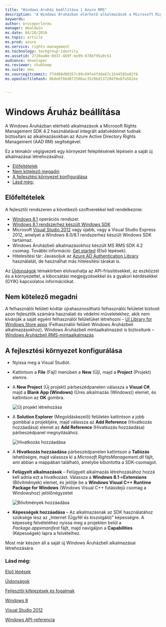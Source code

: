 ```yaml
---
title: "Windows Áruház beállítása | Azure RMS"
description: "A Windows Áruházban elérhető alkalmazások a Microsoft Rights Management SDK 4.2 használatával integrált adatvédelmet tudnak biztosítani az alkalmazásokban."
keywords: 
author: bruceperlerms
manager: mbaldwin
ms.date: 04/28/2016
ms.topic: article
ms.prod: azure
ms.service: rights-management
ms.technology: techgroup-identity
ms.assetid: 2720aa0e-0d37-469f-be99-678bf95a9c51
audience: developer
ms.reviewer: shubhamp
ms.suite: ems
ms.sourcegitcommit: f7dd88d90357c99c69fe4fdde67c1544595e02f8
ms.openlocfilehash: 0b8e0fb6d872506ac3529bd137286f0e8fa562ee


---
```


# Windows Áruház beállítása

A Windows Áruházban elérhető alkalmazások a Microsoft Rights Management SDK 4.2 használatával integrált adatvédelmet tudnak biztosítani az alkalmazásokban az Azure Active Directory Rights Management (AAD RM) segítségével.

Ez a témakör végigvezeti egy környezet felépítésének lépésein a saját új alkalmazásai létrehozásához.

-   [Előfeltételek](#prerequisites)
-   [Nem kötelező megadni](#optional)
-   [A fejlesztési környezet konfigurálása](#configuring-your-development-environment)
-   [Lásd még:](#see-also)

## Előfeltételek


A fejlesztői rendszeren a következő szoftverekkel kell rendelkeznie:

-   [Windows 8.1](http://windows.microsoft.com/en-US/windows-8/meet) operációs rendszer.
-   [Windows 8.1 rendszerhez készült Windows SDK](https://msdn.microsoft.com/windows/desktop/bg162891.aspx)
-   Microsoft [Visual Studio 2012](http://www.microsoft.com/visualstudio/eng/products/visual-studio-overview) vagy újabb, vagy a Visual Studio Express 2012, amelyet a Windows 8.0/8.1 rendszerhez készült Windows SDK tartalmaz.
-   Windows Áruházbeli alkalmazásokhoz készült MS RMS SDK 4.2 csomag. További információ: [Get started](get-started.md) (Első lépések).
-   Hitelesítési tár: Javasoljuk az [Azure AD Authentication Library](https://msdn.microsoft.com/en-us/library/jj573266.aspx) használatát, de használhat más hitelesítési tárakat is.

Az [Újdonságok](release-notes.md) témakörben elolvashatja az API-frissítésekkel, az eszközzel és a környezettel, a kibocsátási megjegyzésekkel és a gyakori kérdésekkel (GYIK) kapcsolatos információkat.

## Nem kötelező megadni

A felhasználói felületi kódtár újrahasznosítható felhasználói felületet biztosít azon fejlesztők számára használati és védelmi műveletekhez, akik nem kívánják a saját egyéni felhasználói felületüket létrehozni – [UI Library for Windows Store apps](https://github.com/AzureAD/rms-sdk-ui-for-windowsstore) (Felhasználói felületi Windows Áruházbeli alkalmazásokhoz). Windows Áruházbeli mintaalkalmazást is biztosítunk – [Windows Áruházbeli RMS-mintaalkalmazás](https://github.com/AzureADSamples/rms-samples-for-windowsstore).

## A fejlesztési környezet konfigurálása


-   Nyissa meg a Visual Studiót.
-   Kattintson a **File** (Fájl) menüben a **New** (Új), majd a **Project** (Projekt) elemre.
-   A **New Project** (Új projekt) párbeszédpanelen válassza a **Visual C\#**, majd a **Blank App (Windows)** (Üres alkalmazás (Windows)) elemet, és kattintson az **OK** gombra.

    ![Új projekt létrehozása](../media/winrtsetup-newproj.png)

-   A **Solution Explorer** (Megoldáskezelő) felületén kattintson a jobb gombbal a projektjére, majd válassza az **Add Reference** (Hivatkozás hozzáadása) elemet az **Add Reference** (Hivatkozás hozzáadása) párbeszédpanel megnyitásához.

    ![Hivatkozás hozzáadása](../media/winrtsetup-addref.png)

-   A **Hivatkozás hozzáadása** párbeszédpanelen kattintson a **Tallózás** lehetőségre, majd válassza ki a *Microsoft.RightsManagement.dll* fájlt, ami abban a mappában található, amelybe kibontotta a SDK-csomagot.
-   **Felügyelt alkalmazások** – Felügyelt alkalmazás létrehozásához hozzá kell adnia ezt a hivatkozást. Válassza a **Windows 8.1**-&gt;**Extensions** (Bővítmények) elemet, és jelölje be a **Windows Visual C++ Runtime Package for Windows** (Windows Visual C++ futásidejű csomag a Windowshoz) jelölőnégyzetet

    ![Bővítmények hozzáadása](../media/winrtsetup-refmngr.png)

-   **Képességek hozzáadása** – Az alkalmazásnak az SDK használatához szüksége lesz az „Internet (Ügyfél és kiszolgáló)” képességre. A képesség felvételéhez nyissa meg a projekten belül a *Package.appxmanifest* fájlt, majd navigáljon a **Capabilities** (Képességek) lapra a felvételhez.

Most már készen áll a saját új Windows Áruházbeli alkalmazásai létrehozására.

### Lásd még:

[Első lépések](get-started.md)

[Újdonságok](release-notes.md)

[Fejlesztői kifejezések és fogalmak](core-concepts.md)

[Windows 8](http://windows.microsoft.com/en-US/windows-8/meet)

[Visual Studio 2012](http://www.microsoft.com/visualstudio/eng/products/visual-studio-overview)

[Windows API-referencia](/rights-management/sdk/4.2/api/winrt/Microsoft.RightsManagement)



<!--HONumber=Jun16_HO4-->



